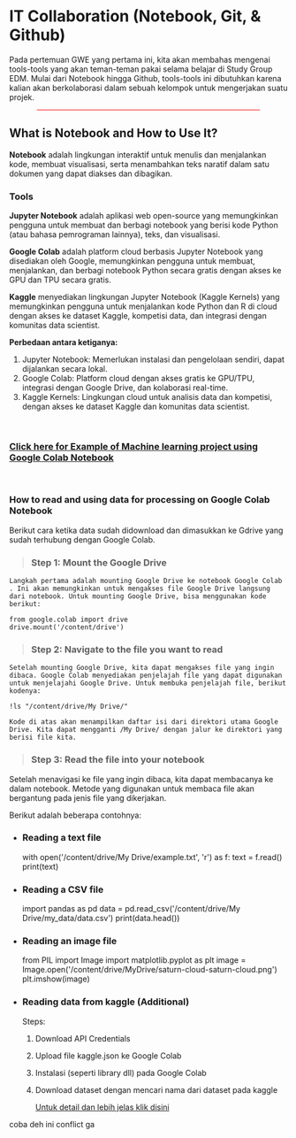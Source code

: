# **IT Collaboration (Notebook, Git, & Github)**

Pada pertemuan GWE yang pertama ini, kita akan membahas mengenai tools-tools yang akan teman-teman pakai selama belajar di Study Group EDM. Mulai dari Notebook hingga Github, tools-tools ini dibutuhkan karena kalian akan berkolaborasi dalam sebuah kelompok untuk mengerjakan suatu projek.

<h2 style="border-bottom: 0.5px solid red; width: 80%; margin: 0 auto;">

## What is Notebook and How to Use It?

**Notebook** adalah lingkungan interaktif untuk menulis dan menjalankan kode, membuat visualisasi, serta menambahkan teks naratif dalam satu dokumen yang dapat diakses dan dibagikan.

### Tools

**Jupyter Notebook** adalah aplikasi web open-source yang memungkinkan pengguna untuk membuat dan berbagi notebook yang berisi kode Python (atau bahasa pemrograman lainnya), teks, dan visualisasi.

**Google Colab** adalah platform cloud berbasis Jupyter Notebook yang disediakan oleh Google, memungkinkan pengguna untuk membuat, menjalankan, dan berbagi notebook Python secara gratis dengan akses ke GPU dan TPU secara gratis.

**Kaggle** menyediakan lingkungan Jupyter Notebook (Kaggle Kernels) yang memungkinkan pengguna untuk menjalankan kode Python dan R di cloud dengan akses ke dataset Kaggle, kompetisi data, dan integrasi dengan komunitas data scientist.

**Perbedaan antara ketiganya:**

1. Jupyter Notebook: Memerlukan instalasi dan pengelolaan sendiri, dapat dijalankan secara lokal.
2. Google Colab: Platform cloud dengan akses gratis ke GPU/TPU, integrasi dengan Google Drive, dan kolaborasi real-time.
3. Kaggle Kernels: Lingkungan cloud untuk analisis data dan kompetisi, dengan akses ke dataset Kaggle dan komunitas data scientist.

<br>

### [Click here for Example of Machine learning project using Google Colab Notebook](https://colab.research.google.com/github/ageron/handson-ml2/blob/master/02_end_to_end_machine_learning_project.ipynb#scrollTo=tmJG3W51lp2G)

<br>

### How to read and using data for processing on Google Colab Notebook

Berikut cara ketika data sudah didownload dan dimasukkan ke Gdrive yang sudah terhubung dengan Google Colab.

> ### Step 1: Mount the Google Drive

    Langkah pertama adalah mounting Google Drive ke notebook Google Colab . Ini akan memungkinkan untuk mengakses file Google Drive langsung dari notebook. Untuk mounting Google Drive, bisa menggunakan kode berikut:

    from google.colab import drive
    drive.mount('/content/drive')

> ### Step 2: Navigate to the file you want to read

    Setelah mounting Google Drive, kita dapat mengakses file yang ingin  dibaca. Google Colab menyediakan penjelajah file yang dapat digunakan untuk menjelajahi Google Drive. Untuk membuka penjelajah file, berikut kodenya:

    !ls "/content/drive/My Drive/"

    Kode di atas akan menampilkan daftar isi dari direktori utama Google Drive. Kita dapat mengganti /My Drive/ dengan jalur ke direktori yang berisi file kita.

> ### Step 3: Read the file into your notebook

Setelah menavigasi ke file yang ingin dibaca, kita dapat membacanya ke dalam notebook. Metode yang digunakan untuk membaca file akan bergantung pada jenis file yang dikerjakan.

Berikut adalah beberapa contohnya:

- ### Reading a text file

  with open('/content/drive/My Drive/example.txt', 'r') as f:
  text = f.read()
  print(text)

- ### Reading a CSV file

  import pandas as pd
  data = pd.read_csv('/content/drive/My Drive/my_data/data.csv')
  print(data.head())

- ### Reading an image file

  from PIL import Image
  import matplotlib.pyplot as plt
  image = Image.open('/content/drive/MyDrive/saturn-cloud-saturn-cloud.png')
  plt.imshow(image)

- ### Reading data from kaggle (Additional)

  Steps:

  1. Download API Credentials
  2. Upload file kaggle.json ke Google Colab
  3. Instalasi (seperti library dll) pada Google Colab
  4. Download dataset dengan mencari nama dari dataset pada kaggle

     [Untuk detail dan lebih jelas klik disini](https://www.analyticsvidhya.com/blog/2021/06/how-to-load-kaggle-datasets-directly-into-google-colab/)

coba deh ini conflict ga
